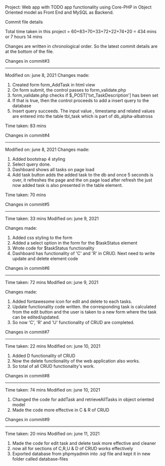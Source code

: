 Project: Web app with TODO app functionality using Core-PHP in Object Oriented model as Front End and MySQL as Backend.


Commit file details

Total time taken in this project = 60+83+70+33+72+22+74+20 = 434 mins or 7 hours 14 mins

Changes are written in chronological order. So the latest commit details are at the bottom of the file.

Changes in commit#3
********************

Modified on: june 8, 2021
Changes made: 

1. Created form form_AddTask in html view
2. On form submit, the control passes to form_validate.php
3. form_validate.php checks if $_POST['txt_TaskDescription'] has been set
4. If that is true, then the control proceeds to add a insert query to the database
5. Insert query succeeds. The input value , timestamp and related values are entered into the table tbl_task which is part of db_alpha-albatross

Time taken: 83 mins


Changes in commit#4
********************

Modified on: june 8, 2021
Changes made: 

1. Added bootstrap 4 styling
2. Select query done. 
3. Dashboard shows all tasks on page load
4. Add task button adds the added task to the db and once 5 seconds is over, it refreshes the page and the on page load after refresh the just now added task is also presented in the table element.


Time taken: 70 mins


Changes in commit#5
********************

Time taken: 33 mins
Modified on: june 9, 2021

Changes made: 
1. Added css styling to the form
2. Added a select option in the form for the $taskStatus element
3. Wrote code for $taskStatus functionality
4. Dashboard has functionality of 'C' and 'R' in CRUD. Next need to write update and delete element code


Changes in commit#6
********************

Time taken: 72 mins
Modified on: june 9, 2021

Changes made:
1. Added fontawesome icon for edit and delete to each tasks.
2. Update functionality code written. the corresponding task is calculated from the edit button and the user is taken to a new form where the task can be edited/updated.
3. So now 'C', 'R' and 'U' functionality of CRUD are completed.


Changes in commit#7
********************

Time taken: 22 mins
Modified on: june 10, 2021

1. Added D functionality of CRUD
2. Now the delete functionality of the web application also works.
3. So total of all CRUD functionality's work.


Changes in commit#8
********************

Time taken: 74 mins
Modified on: june 10, 2021

1. Changed the code for addTask and retrieveAllTasks in object oriented model
2. Made the code more effective in C & R of CRUD



Changes in commit#9
********************

Time taken: 20 mins
Modified on: june 11, 2021

1. Made the code for edit task and delete task more effective and cleaner
2. now all for sections of C,R,U & D of CRUD works effectively
3. Exported database from phpmyadmin into .sql file and kept it in new folder called database-files










